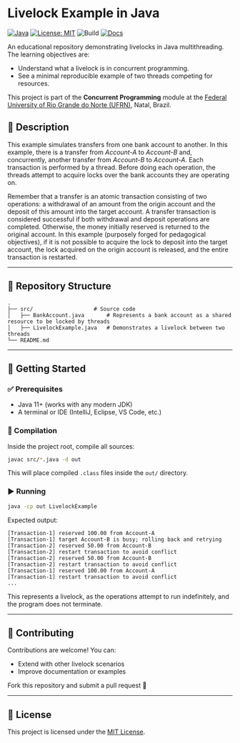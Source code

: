 # Livelock Example in Java

[![Java](https://img.shields.io/badge/Java-11%2B-orange?logo=java)](https://www.oracle.com/java/technologies/javase-downloads.html)
[![License: MIT](https://img.shields.io/badge/License-MIT-blue.svg)](LICENSE)
![Build](https://img.shields.io/badge/build-manual-lightgrey)
[![Docs](https://img.shields.io/badge/docs-Javadoc-green)](./doc/index.html)

An educational repository demonstrating livelocks in Java multithreading. The learning objectives are:

- Understand what a livelock is in concurrent programming.  
- See a minimal reproducible example of two threads competing for resources.

This project is part of the **Concurrent Programming** module at the [Federal University of Rio Grande do Norte (UFRN)](https://www.ufrn.br), Natal, Brazil.

## 📃 Description

This example simulates transfers from one bank account to another. In this example, there is a transfer from *Account-A* to *Account-B* and, concurrently, another transfer from *Account-B* to *Account-A*. Each transaction is performed by a thread. Before doing each operation, the threads attempt to acquire locks over the bank accounts they are operating on.

Remember that a transfer is an atomic transaction consisting of two operations: a withdrawal of an amount from the origin account and the deposit of this amount into the target account. A transfer transaction is considered successful if both withdrawal and deposit operations are completed. Otherwise, the money initially reserved is returned to the original account. In this example (purposely forged for pedagogical objectives), if it is not possible to acquire the lock to deposit into the target account, the lock acquired on the origin account is released, and the entire transaction is restarted.

---

## 📂 Repository Structure

```
.
├── src/                   # Source code
│   ├── BankAccount.java       # Represents a bank account as a shared resource to be locked by threads
│   ├── LivelockExample.java   # Demonstrates a livelock between two threads
└── README.md
```

---

## 🚀 Getting Started

### ✅ Prerequisites
- Java 11+ (works with any modern JDK)
- A terminal or IDE (IntelliJ, Eclipse, VS Code, etc.)

### 🔧 Compilation
Inside the project root, compile all sources:

```bash
javac src/*.java -d out
```

This will place compiled `.class` files inside the `out/` directory.

### ▶️ Running

```bash
java -cp out LivelockExample
```

Expected output:

```
[Transaction-1] reserved 100.00 from Account-A
[Transaction-1] target Account-B is busy; rolling back and retrying
[Transaction-2] reserved 50.00 from Account-B
[Transaction-2] restart transaction to avoid conflict
[Transaction-2] reserved 50.00 from Account-B
[Transaction-2] restart transaction to avoid conflict
[Transaction-1] reserved 100.00 from Account-A
[Transaction-1] restart transaction to avoid conflict
...
```

This represents a livelock, as the operations attempt to run indefinitely, and the program does not terminate.

---

## 🤝 Contributing

Contributions are welcome! You can:
- Extend with other livelock scenarios
- Improve documentation or examples

Fork this repository and submit a pull request 🚀

---

## 📜 License

This project is licensed under the [MIT License](LICENSE).
